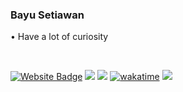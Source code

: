 ### **Bayu Setiawan** 

• Have a lot of curiosity

<br />

[![Website Badge](https://img.shields.io/badge/-codebayu.com-fff?style=flat&logo=Google-Chrome&logoColor=333&link=https://codebayu.com)](https://codebayu.com)
[![](https://img.shields.io/github/followers/codebayu?label=GitHub%20Followers)](https://github.com/codebayu)
[![](https://komarev.com/ghpvc/?username=Bayusetiawan45&color=red&label=Profile%20Views)](https://github.com/codebayu/codebayu)
[![wakatime](https://wakatime.com/badge/user/f180eaae-3d40-49be-bdbc-7caccfa4e295.svg)](https://wakatime.com/@f180eaae-3d40-49be-bdbc-7caccfa4e295)
[![](https://img.shields.io/static/v1?label=Sponsor&message=%E2%9D%A4&logo=GitHub&color=%23fe8e86)](https://github.com/sponsors/codebayu)
